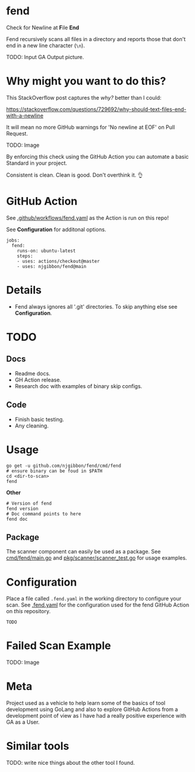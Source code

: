 # fend
Check for Newline at **F**ile **End**

Fend recursively scans all files in a directory and reports those that don't end in a new line character (`\n`).

TODO: Input GA Output picture.

# Why might you want to do this?

This StackOverflow post captures the *why?* better than I could:

https://stackoverflow.com/questions/729692/why-should-text-files-end-with-a-newline

It will mean no more GitHub warnings for 'No newline at EOF' on Pull Request.

TODO: Image

By enforcing this check using the GitHub Action you can automate a basic Standard in your project.

Consistent is clean. Clean is good. Don't overthink it. :ok_hand:

# GitHub Action
See [.github/workflows/fend.yaml](.github/workflows/fend.yaml) as the Action is run on this repo!

See **Configuration** for additonal options.
```
jobs:
  fend:
    runs-on: ubuntu-latest
    steps:
    - uses: actions/checkout@master
    - uses: njgibbon/fend@main
```

# Details
* Fend always ignores all '.git' directories. To skip anything else see **Configuration**.

# TODO
## Docs
* Readme docs.
* GH Action release.
* Research doc with examples of binary skip configs.
## Code
* Finish basic testing.
* Any cleaning.

# Usage
```
go get -u github.com/njgibbon/fend/cmd/fend
# ensure binary can be foud in $PATH
cd <dir-to-scan>
fend
```
**Other**
```
# Version of fend
fend version
# Doc command points to here
fend doc
```
## Package
The scanner component can easily be used as a package. 
See [cmd/fend/main.go](cmd/fend/main.go) and [pkg/scanner/scanner_test.go](pkg/scanner/scanner_test.go) for usage examples.

# Configuration
Place a file called `.fend.yaml` in the working directory to configure your scan. See [.fend.yaml](.fend.yaml) for the configuration used for the fend GitHub Action on *this* repository.
```
TODO
```

# Failed Scan Example
TODO: Image

# Meta
Project used as a vehicle to help learn some of the basics of tool development using GoLang and also to explore GitHub Actions from a development point of view as I have had a really positive experience with GA as a User.

# Similar tools
TODO: write nice things about the other tool I found.

